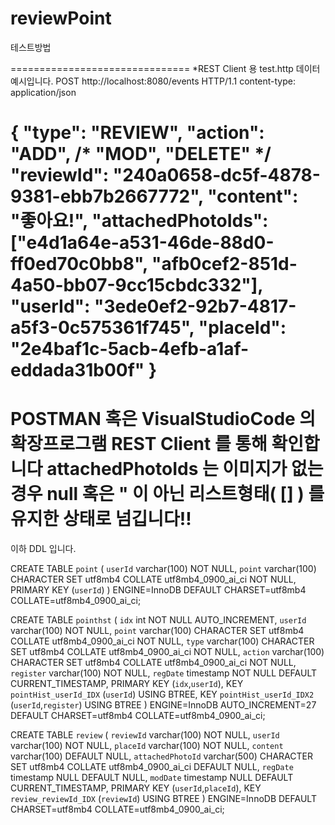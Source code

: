 # reviewPoint
테스트방법

=============================== *REST Client 용   test.http 데이터 예시입니다.
POST http://localhost:8080/events HTTP/1.1
content-type: application/json

{
"type": "REVIEW",
"action": "ADD", /* "MOD", "DELETE" */
"reviewId": "240a0658-dc5f-4878-9381-ebb7b2667772",
"content": "좋아요!",
"attachedPhotoIds": ["e4d1a64e-a531-46de-88d0-ff0ed70c0bb8", "afb0cef2-851d-4a50-bb07-9cc15cbdc332"],
"userId": "3ede0ef2-92b7-4817-a5f3-0c575361f745",
"placeId": "2e4baf1c-5acb-4efb-a1af-eddada31b00f"
}
=====================================================================

POSTMAN   혹은  VisualStudioCode 의 확장프로그램 REST Client 를 통해  확인합니다
attachedPhotoIds 는  이미지가 없는 경우 null  혹은 " 이 아닌 리스트형태( []  ) 를 유지한 상태로 넘깁니다!!
=====================================================================================
이하  DDL 입니다. 

CREATE TABLE `point` (
  `userId` varchar(100) NOT NULL,
  `point` varchar(100) CHARACTER SET utf8mb4 COLLATE utf8mb4_0900_ai_ci NOT NULL,
  PRIMARY KEY (`userId`)
) ENGINE=InnoDB DEFAULT CHARSET=utf8mb4 COLLATE=utf8mb4_0900_ai_ci;


CREATE TABLE `pointhst` (
  `idx` int NOT NULL AUTO_INCREMENT,
  `userId` varchar(100) NOT NULL,
  `point` varchar(100) CHARACTER SET utf8mb4 COLLATE utf8mb4_0900_ai_ci NOT NULL,
  `type` varchar(100) CHARACTER SET utf8mb4 COLLATE utf8mb4_0900_ai_ci NOT NULL,
  `action` varchar(100) CHARACTER SET utf8mb4 COLLATE utf8mb4_0900_ai_ci NOT NULL,
  `register` varchar(100) NOT NULL,
  `regDate` timestamp NOT NULL DEFAULT CURRENT_TIMESTAMP,
  PRIMARY KEY (`idx`,`userId`),
  KEY `pointHist_userId_IDX` (`userId`) USING BTREE,
  KEY `pointHist_userId_IDX2` (`userId`,`register`) USING BTREE
) ENGINE=InnoDB AUTO_INCREMENT=27 DEFAULT CHARSET=utf8mb4 COLLATE=utf8mb4_0900_ai_ci;



CREATE TABLE `review` (
  `reviewId` varchar(100) NOT NULL,
  `userId` varchar(100) NOT NULL,
  `placeId` varchar(100) NOT NULL,
  `content` varchar(100) DEFAULT NULL,
  `attachedPhotoId` varchar(500) CHARACTER SET utf8mb4 COLLATE utf8mb4_0900_ai_ci DEFAULT NULL,
  `regDate` timestamp NULL DEFAULT NULL,
  `modDate` timestamp NULL DEFAULT CURRENT_TIMESTAMP,
  PRIMARY KEY (`userId`,`placeId`),
  KEY `review_reviewId_IDX` (`reviewId`) USING BTREE
) ENGINE=InnoDB DEFAULT CHARSET=utf8mb4 COLLATE=utf8mb4_0900_ai_ci;
